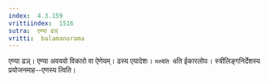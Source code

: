 ```yaml
---
index:  4.3.159
vrittiindex:  1516
sutra:  एण्या ढञ्
vritti:  balamanorama 
---
```


एण्या ढञ्। एण्या अवयवो विकारो वा ऐणेयम्। ढस्य एयादेशः। `यस्येति चे`ति ईकारलोपः। स्त्रीलिङ्गनिर्देशस्य प्रयोजनमाह--एणस्य त्विति।

